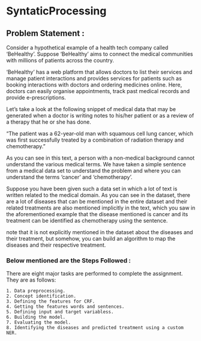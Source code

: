 # SyntaticProcessing

## Problem Statement : 

Consider a hypothetical example of a health tech company called ‘BeHealthy’. Suppose ‘BeHealthy’ aims to connect the medical communities with millions of patients across the country. 

 
‘BeHealthy’ has a web platform that allows doctors to list their services and manage patient interactions and provides services for patients such as booking interactions with doctors and ordering medicines online. Here, doctors can easily organise appointments, track past medical records and provide e-prescriptions.

 
Let’s take a look at the following snippet of medical data that may be generated when a doctor is writing notes to his/her patient or as a review of a therapy that he or she has done.

 
“The patient was a 62-year-old man with squamous cell lung cancer, which was first successfully treated by a combination of radiation therapy and chemotherapy.”

 
As you can see in this text, a person with a non-medical background cannot understand the various medical terms. We have taken a simple sentence from a medical data set to understand the problem and where you can understand the terms ‘cancer’ and ‘chemotherapy’. 

 
Suppose you have been given such a data set in which a lot of text is written related to the medical domain. As you can see in the dataset, there are a lot of diseases that can be mentioned in the entire dataset and their related treatments are also mentioned implicitly in the text, which you saw in the aforementioned example that the disease mentioned is cancer and its treatment can be identified as chemotherapy using the sentence.

 
note that it is not explicitly mentioned in the dataset about the diseases and their treatment, but somehow, you can build an algorithm to map the diseases and their respective treatment.

### Below mentioned are the Steps Followed :
There are eight major tasks are performed to complete the assignment. They are as follows:

    1. Data preprocessing.
    2. Concept identification.
    3. Defining the features for CRF.
    4. Getting the features words and sentences.
    5. Defining input and target variabless.
    6. Building the model.
    7. Evaluating the model.
    8. Identifying the diseases and predicted treatment using a custom NER.
